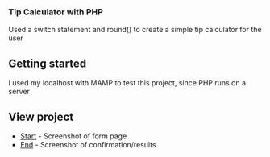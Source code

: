 ### Tip Calculator with PHP

Used a switch statement and round() to create a simple tip calculator for the user

## Getting started

I used my localhost with MAMP to test this project, since PHP runs on a server

## View project

* [Start](https://user-images.githubusercontent.com/18091241/29899880-093d63fa-8dbc-11e7-8a19-f6a3bafd4ad5.png) - Screenshot of form page
* [End](https://user-images.githubusercontent.com/18091241/29899899-1f4d31b6-8dbc-11e7-99fa-8c45c15822b9.png) - Screenshot of confirmation/results


